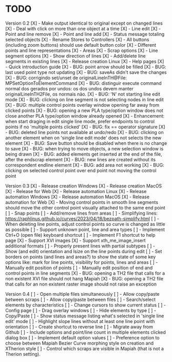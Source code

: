 # TODO

Version 0.2
[X] - Make output identical to original except on changed lines
[X] - Deal with click on more than one object at a time
[X] - Line edit
[X] - Point and line remove
[X] - Point and line add
[X] - Status message totaling selected objects
[X] - Rename Stores to Controllers
[X] - All buttons (including zoom buttons) should use default button color
[X] - Different points and line representations
[X] - Areas
[X] - Scrap options
[X] - Line segment options
[X] - Show direction of lines
[X] - Add/delete line segments in existing lines
[X] - Release creation Linux
[X] - Help pages
[X] - Quick introduction guide
[X] - BUG: point arrow should be filled
[X] - BUG: last used point type not updating
[X] - BUG: saveAs didn't save the changes
[X] - BUG: corrigindo set/unset de originalLineInTH@File: MPSetOptionToElementCommand
[X] - BUG: distinguir execute command normal dos gerados por undos: os dos undos devem manter originalLineInTH2File, os normais não.
[X] - BUG: 'N' not starting line edit mode
[X] - BUG: clicking on line segment is not selecting nodes in line edit
[X] - BUG: multiple control points overlay window opening far away from clicked points
[X] - BUG: opening a new PLA type/option window does not close another PLA type/option window already opened
[X] - Enhancement: when start draging in edit single line mode, prefer endpoints to control points if no 'multiple points clicked'
[X] - BUG: fix == operator signature
[X] - BUG: deleted line points not available at undo/redo
[X] - BUG: clicking on another element when on 'single line edit mode' does not selects the new element
[X] - BUG: Save button should be disabled when there is no change to save
[X] - BUG: when trying to move objects, a new selection window is being drawn
[X] - BUG: added elements get inserted at the end of the file, after the endscrap element
[X] - BUG: new lines are created without its correspondent endline element
[X] - BUG: add area not working
[X] - BUG: clicking on selected control point over end point not moving the control point

Version 0.3
[X] - Release creation Windows
[X] - Release creation MacOS
[X] - Release for Web
[X] - Release automation Linux
[X] - Release automation Windows
[X] - Release automation MacOS
[X] - Release automation for Web
[X] - Moving control points in smooth line segments should move the other control point visually attached to the same end point
[ ] - Snap points
[ ] - Add/remove lines from areas
[ ] - Simplifying lines: https://raphlinus.github.io/curves/2023/04/18/bezpath-simplify.html
[ ] - When deleting line points, adjust control points so curve is changed as little as possible
[ ] - Support unknown point, line and area types
[ ] - Implement Ctrl+O (open file) keyboard shortcut
[ ] - Implement F1 shortcut to help page
[X] - Support XVI images
[X] - Support xth_me_image_insert additional formats
[ ] - Properly present lines with partial subtypes
[ ] - Show (and edit) orientation and lsize on the line points during edit
[ ] - Set borders on points (and lines and areas?) to show the state of some key options like: mark for line points, visibility for points, lines and areas
[ ] - Manually edit position of points
[ ] - Manually edit position of end and control points in line segments
[X] - BUG: opening a TH2 file that calls for a non existent XVI file should not hang Mapiah
[X] - BUG: opening a TH2 file that calls for an non existent raster image should not raise an exception

Version 0.4
[ ] - Open multiple files simultaneously
[ ] - Allow copy/paste between scraps
[ ] - Allow copy/paste between files
[ ] - Search/select elements by characteristics
[ ] - Change cursors to show current status
[ ] - Config page
[ ] - Drag overlay windows
[ ] - Hide elements by type
[ ] - Copy/Paste
[ ] - Show status message listing what's selected in 'single line edit' mode
[ ] - Highlight slope lines without at least one line point with orientation
[ ] - Create shortcut to reverse line
[ ] - Migrate away from Github
[ ] - Include options and point/line count in multiple elements clicked dialog box
[ ] - Implement default option values
[ ] - Preference option to choose between Mapiah Bezier Curve morphing style on creation and XTherion style
[ ] - Control which scraps are visible in Mapiah (that is not a Therion setting).
